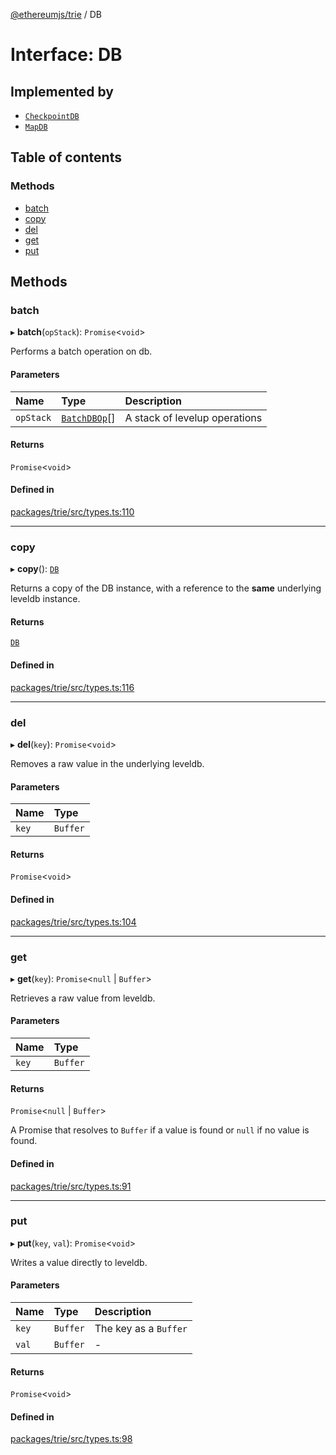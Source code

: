 [@ethereumjs/trie](../README.md) / DB

# Interface: DB

## Implemented by

- [`CheckpointDB`](../classes/CheckpointDB.md)
- [`MapDB`](../classes/MapDB.md)

## Table of contents

### Methods

- [batch](DB.md#batch)
- [copy](DB.md#copy)
- [del](DB.md#del)
- [get](DB.md#get)
- [put](DB.md#put)

## Methods

### batch

▸ **batch**(`opStack`): `Promise`<`void`\>

Performs a batch operation on db.

#### Parameters

| Name | Type | Description |
| :------ | :------ | :------ |
| `opStack` | [`BatchDBOp`](../README.md#batchdbop)[] | A stack of levelup operations |

#### Returns

`Promise`<`void`\>

#### Defined in

[packages/trie/src/types.ts:110](https://github.com/ethereumjs/ethereumjs-monorepo/blob/master/packages/trie/src/types.ts#L110)

___

### copy

▸ **copy**(): [`DB`](DB.md)

Returns a copy of the DB instance, with a reference
to the **same** underlying leveldb instance.

#### Returns

[`DB`](DB.md)

#### Defined in

[packages/trie/src/types.ts:116](https://github.com/ethereumjs/ethereumjs-monorepo/blob/master/packages/trie/src/types.ts#L116)

___

### del

▸ **del**(`key`): `Promise`<`void`\>

Removes a raw value in the underlying leveldb.

#### Parameters

| Name | Type |
| :------ | :------ |
| `key` | `Buffer` |

#### Returns

`Promise`<`void`\>

#### Defined in

[packages/trie/src/types.ts:104](https://github.com/ethereumjs/ethereumjs-monorepo/blob/master/packages/trie/src/types.ts#L104)

___

### get

▸ **get**(`key`): `Promise`<``null`` \| `Buffer`\>

Retrieves a raw value from leveldb.

#### Parameters

| Name | Type |
| :------ | :------ |
| `key` | `Buffer` |

#### Returns

`Promise`<``null`` \| `Buffer`\>

A Promise that resolves to `Buffer` if a value is found or `null` if no value is found.

#### Defined in

[packages/trie/src/types.ts:91](https://github.com/ethereumjs/ethereumjs-monorepo/blob/master/packages/trie/src/types.ts#L91)

___

### put

▸ **put**(`key`, `val`): `Promise`<`void`\>

Writes a value directly to leveldb.

#### Parameters

| Name | Type | Description |
| :------ | :------ | :------ |
| `key` | `Buffer` | The key as a `Buffer` |
| `val` | `Buffer` | - |

#### Returns

`Promise`<`void`\>

#### Defined in

[packages/trie/src/types.ts:98](https://github.com/ethereumjs/ethereumjs-monorepo/blob/master/packages/trie/src/types.ts#L98)
